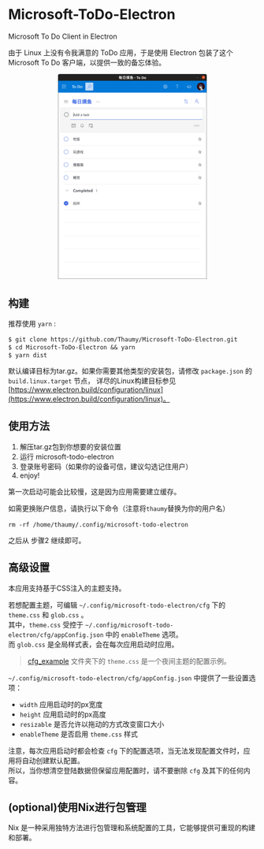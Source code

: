 # Microsoft-ToDo-Electron

Microsoft To Do Client in Electron

由于 Linux 上没有令我满意的 ToDo 应用，于是使用 Electron 包装了这个 Microsoft To Do 客户端，以提供一致的备忘体验。

<div align=center><img src="img.png" width="60%"></div>

## 构建

推荐使用 `yarn` :

```text
$ git clone https://github.com/Thaumy/Microsoft-ToDo-Electron.git
$ cd Microsoft-ToDo-Electron && yarn
$ yarn dist
```

默认编译目标为tar.gz。如果你需要其他类型的安装包，请修改 `package.json` 的 `build.linux.target` 节点，
详尽的Linux构建目标参见 [https://www.electron.build/configuration/linux](https://www.electron.build/configuration/linux)。

## 使用方法

1. 解压tar.gz包到你想要的安装位置
2. 运行 microsoft-todo-electron
3. 登录账号密码（如果你的设备可信，建议勾选记住用户）
4. enjoy!

第一次启动可能会比较慢，这是因为应用需要建立缓存。

如需更换账户信息，请执行以下命令（注意将`thaumy`替换为你的用户名）

`rm -rf /home/thaumy/.config/microsoft-todo-electron`

之后从 步骤2 继续即可。

## 高级设置

本应用支持基于CSS注入的主题支持。

若想配置主题，可编辑 `~/.config/microsoft-todo-electron/cfg` 下的 `theme.css` 和 `glob.css` 。  
其中，`theme.css` 受控于 `~/.config/microsoft-todo-electron/cfg/appConfig.json` 中的 `enableTheme` 选项。  
而 `glob.css` 是全局样式表，会在每次应用启动时应用。

> [cfg_example](./cfg_example) 文件夹下的 `theme.css` 是一个夜间主题的配置示例。

`~/.config/microsoft-todo-electron/cfg/appConfig.json` 中提供了一些设置选项：

* `width` 应用启动时的px宽度
* `height` 应用启动时的px高度
* `resizable` 是否允许以拖动的方式改变窗口大小
* `enableTheme` 是否启用 `theme.css` 样式

注意，每次应用启动时都会检查 `cfg` 下的配置选项，当无法发现配置文件时，应用将自动创建默认配置。  
所以，当你想清空登陆数据但保留应用配置时，请不要删除 `cfg` 及其下的任何内容。

## (optional)使用Nix进行包管理

Nix 是一种采用独特方法进行包管理和系统配置的工具，它能够提供可重现的构建和部署。
